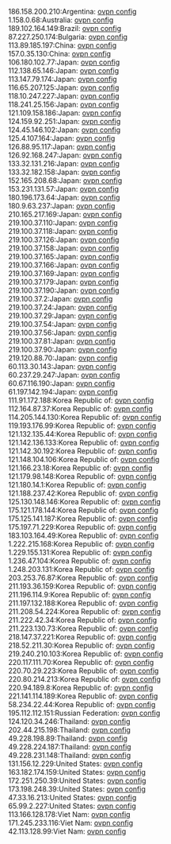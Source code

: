 186.158.200.210:Argentina: [ovpn config](vpn/186_158_200_210.ovpn)  
1.158.0.68:Australia: [ovpn config](vpn/1_158_0_68.ovpn)  
189.102.164.149:Brazil: [ovpn config](vpn/189_102_164_149.ovpn)  
87.227.250.174:Bulgaria: [ovpn config](vpn/87_227_250_174.ovpn)  
113.89.185.197:China: [ovpn config](vpn/113_89_185_197.ovpn)  
157.0.35.130:China: [ovpn config](vpn/157_0_35_130.ovpn)  
106.180.102.77:Japan: [ovpn config](vpn/106_180_102_77.ovpn)  
112.138.65.146:Japan: [ovpn config](vpn/112_138_65_146.ovpn)  
113.147.79.174:Japan: [ovpn config](vpn/113_147_79_174.ovpn)  
116.65.207.125:Japan: [ovpn config](vpn/116_65_207_125.ovpn)  
118.10.247.227:Japan: [ovpn config](vpn/118_10_247_227.ovpn)  
118.241.25.156:Japan: [ovpn config](vpn/118_241_25_156.ovpn)  
121.109.158.186:Japan: [ovpn config](vpn/121_109_158_186.ovpn)  
124.159.92.251:Japan: [ovpn config](vpn/124_159_92_251.ovpn)  
124.45.146.102:Japan: [ovpn config](vpn/124_45_146_102.ovpn)  
125.4.107.164:Japan: [ovpn config](vpn/125_4_107_164.ovpn)  
126.88.95.117:Japan: [ovpn config](vpn/126_88_95_117.ovpn)  
126.92.168.247:Japan: [ovpn config](vpn/126_92_168_247.ovpn)  
133.32.131.216:Japan: [ovpn config](vpn/133_32_131_216.ovpn)  
133.32.182.158:Japan: [ovpn config](vpn/133_32_182_158.ovpn)  
152.165.208.68:Japan: [ovpn config](vpn/152_165_208_68.ovpn)  
153.231.131.57:Japan: [ovpn config](vpn/153_231_131_57.ovpn)  
180.196.173.64:Japan: [ovpn config](vpn/180_196_173_64.ovpn)  
180.9.63.237:Japan: [ovpn config](vpn/180_9_63_237.ovpn)  
210.165.217.169:Japan: [ovpn config](vpn/210_165_217_169.ovpn)  
219.100.37.110:Japan: [ovpn config](vpn/219_100_37_110.ovpn)  
219.100.37.118:Japan: [ovpn config](vpn/219_100_37_118.ovpn)  
219.100.37.126:Japan: [ovpn config](vpn/219_100_37_126.ovpn)  
219.100.37.158:Japan: [ovpn config](vpn/219_100_37_158.ovpn)  
219.100.37.165:Japan: [ovpn config](vpn/219_100_37_165.ovpn)  
219.100.37.166:Japan: [ovpn config](vpn/219_100_37_166.ovpn)  
219.100.37.169:Japan: [ovpn config](vpn/219_100_37_169.ovpn)  
219.100.37.179:Japan: [ovpn config](vpn/219_100_37_179.ovpn)  
219.100.37.190:Japan: [ovpn config](vpn/219_100_37_190.ovpn)  
219.100.37.2:Japan: [ovpn config](vpn/219_100_37_2.ovpn)  
219.100.37.24:Japan: [ovpn config](vpn/219_100_37_24.ovpn)  
219.100.37.29:Japan: [ovpn config](vpn/219_100_37_29.ovpn)  
219.100.37.54:Japan: [ovpn config](vpn/219_100_37_54.ovpn)  
219.100.37.56:Japan: [ovpn config](vpn/219_100_37_56.ovpn)  
219.100.37.81:Japan: [ovpn config](vpn/219_100_37_81.ovpn)  
219.100.37.90:Japan: [ovpn config](vpn/219_100_37_90.ovpn)  
219.120.88.70:Japan: [ovpn config](vpn/219_120_88_70.ovpn)  
60.113.30.143:Japan: [ovpn config](vpn/60_113_30_143.ovpn)  
60.237.29.247:Japan: [ovpn config](vpn/60_237_29_247.ovpn)  
60.67.116.190:Japan: [ovpn config](vpn/60_67_116_190.ovpn)  
61.197.142.194:Japan: [ovpn config](vpn/61_197_142_194.ovpn)  
111.91.172.188:Korea Republic of: [ovpn config](vpn/111_91_172_188.ovpn)  
112.164.87.37:Korea Republic of: [ovpn config](vpn/112_164_87_37.ovpn)  
114.205.144.130:Korea Republic of: [ovpn config](vpn/114_205_144_130.ovpn)  
119.193.176.99:Korea Republic of: [ovpn config](vpn/119_193_176_99.ovpn)  
121.132.135.44:Korea Republic of: [ovpn config](vpn/121_132_135_44.ovpn)  
121.142.136.133:Korea Republic of: [ovpn config](vpn/121_142_136_133.ovpn)  
121.142.30.192:Korea Republic of: [ovpn config](vpn/121_142_30_192.ovpn)  
121.148.104.106:Korea Republic of: [ovpn config](vpn/121_148_104_106.ovpn)  
121.166.23.18:Korea Republic of: [ovpn config](vpn/121_166_23_18.ovpn)  
121.179.98.148:Korea Republic of: [ovpn config](vpn/121_179_98_148.ovpn)  
121.180.14.1:Korea Republic of: [ovpn config](vpn/121_180_14_1.ovpn)  
121.188.237.42:Korea Republic of: [ovpn config](vpn/121_188_237_42.ovpn)  
125.130.148.146:Korea Republic of: [ovpn config](vpn/125_130_148_146.ovpn)  
175.121.178.144:Korea Republic of: [ovpn config](vpn/175_121_178_144.ovpn)  
175.125.141.187:Korea Republic of: [ovpn config](vpn/175_125_141_187.ovpn)  
175.197.71.229:Korea Republic of: [ovpn config](vpn/175_197_71_229.ovpn)  
183.103.164.49:Korea Republic of: [ovpn config](vpn/183_103_164_49.ovpn)  
1.222.215.168:Korea Republic of: [ovpn config](vpn/1_222_215_168.ovpn)  
1.229.155.131:Korea Republic of: [ovpn config](vpn/1_229_155_131.ovpn)  
1.236.47.104:Korea Republic of: [ovpn config](vpn/1_236_47_104.ovpn)  
1.248.203.131:Korea Republic of: [ovpn config](vpn/1_248_203_131.ovpn)  
203.253.76.87:Korea Republic of: [ovpn config](vpn/203_253_76_87.ovpn)  
211.193.36.159:Korea Republic of: [ovpn config](vpn/211_193_36_159.ovpn)  
211.196.114.9:Korea Republic of: [ovpn config](vpn/211_196_114_9.ovpn)  
211.197.132.188:Korea Republic of: [ovpn config](vpn/211_197_132_188.ovpn)  
211.208.54.224:Korea Republic of: [ovpn config](vpn/211_208_54_224.ovpn)  
211.222.42.34:Korea Republic of: [ovpn config](vpn/211_222_42_34.ovpn)  
211.223.130.73:Korea Republic of: [ovpn config](vpn/211_223_130_73.ovpn)  
218.147.37.221:Korea Republic of: [ovpn config](vpn/218_147_37_221.ovpn)  
218.52.211.30:Korea Republic of: [ovpn config](vpn/218_52_211_30.ovpn)  
219.240.210.103:Korea Republic of: [ovpn config](vpn/219_240_210_103.ovpn)  
220.117.111.70:Korea Republic of: [ovpn config](vpn/220_117_111_70.ovpn)  
220.70.29.223:Korea Republic of: [ovpn config](vpn/220_70_29_223.ovpn)  
220.80.214.213:Korea Republic of: [ovpn config](vpn/220_80_214_213.ovpn)  
220.94.189.8:Korea Republic of: [ovpn config](vpn/220_94_189_8.ovpn)  
221.141.114.189:Korea Republic of: [ovpn config](vpn/221_141_114_189.ovpn)  
58.234.22.44:Korea Republic of: [ovpn config](vpn/58_234_22_44.ovpn)  
195.112.112.151:Russian Federation: [ovpn config](vpn/195_112_112_151.ovpn)  
124.120.34.246:Thailand: [ovpn config](vpn/124_120_34_246.ovpn)  
202.44.215.198:Thailand: [ovpn config](vpn/202_44_215_198.ovpn)  
49.228.198.89:Thailand: [ovpn config](vpn/49_228_198_89.ovpn)  
49.228.224.187:Thailand: [ovpn config](vpn/49_228_224_187.ovpn)  
49.228.231.148:Thailand: [ovpn config](vpn/49_228_231_148.ovpn)  
131.156.12.229:United States: [ovpn config](vpn/131_156_12_229.ovpn)  
163.182.174.159:United States: [ovpn config](vpn/163_182_174_159.ovpn)  
172.251.250.39:United States: [ovpn config](vpn/172_251_250_39.ovpn)  
173.198.248.39:United States: [ovpn config](vpn/173_198_248_39.ovpn)  
47.33.16.213:United States: [ovpn config](vpn/47_33_16_213.ovpn)  
65.99.2.227:United States: [ovpn config](vpn/65_99_2_227.ovpn)  
113.166.128.178:Viet Nam: [ovpn config](vpn/113_166_128_178.ovpn)  
171.245.233.116:Viet Nam: [ovpn config](vpn/171_245_233_116.ovpn)  
42.113.128.99:Viet Nam: [ovpn config](vpn/42_113_128_99.ovpn)  
